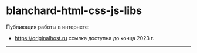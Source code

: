 # blanchard-html-css-js-libs

Публикация работы в интернете:
- <https://originalhost.ru> ссылка доступна до конца 2023 г.

____
